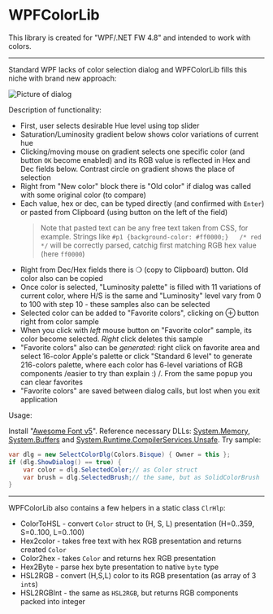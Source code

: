 ﻿# WPFColorLib

This library is created for "WPF/.NET FW 4.8" and intended to work with colors.

-------------------------------------------------------------------------------------
Standard WPF lacks of color selection dialog and WPFColorLib fills this niche with brand new approach:

![Picture of dialog]( https://i.imgur.com/yeyOuX5_d.webp?maxwidth=760&fidelity=grand )

Description of functionality:

- First, user selects desirable Hue level using top slider
- Saturation/Luminosity gradient below shows color variations of current hue
- Clicking/moving mouse on gradient selects one specific color (and button `OK` become enabled)
  and its RGB value is reflected in Hex and Dec fields below. Contrast circle on gradient
  shows the place of selection
- Right from "New color" block there is "Old color" if dialog was called with some original color (to compare)
- Each value, hex or dec, can be typed directly (and confirmed with `Enter`) or pasted from
  Clipboard (using button on the left of the field)
  > Note that pasted text can be any free text taken from CSS, for example. Strings like
  `#p1 {background-color: #ff0000;}   /* red */` will be correctly parsed, catchig first matching
  RGB hex value (here `ff0000`)
- Right from Dec/Hex fields there is ❍ (copy to Clipboard) button. Old color also can be copied
- Once color is selected, "Luminosity palette" is filled with 11 variations of current color,
  where H/S is the same and "Luminosity" level vary from 0 to 100 with step 10 - these
  samples also can be selected
- Selected color can be added to "Favorite colors", clicking on ⊕ button right from color sample
- When you click with *left* mouse button on "Favorite color" sample, its color become selected.
  *Right* click deletes this sample
- "Favorite colors" also can be *generated*: right click on favorite area and select 16-color
  Apple's palette or click "Standard 6 level" to generate 216-colors palette, where each
  color has 6-level variations of RGB components /easier to try than explain :) /.
  From the same popup you can clear favorites
- "Favorite colors" are saved between dialog calls, but lost when you exit application

Usage:

Install "[Awesome Font v5](https://use.fontawesome.com/releases/v5.15.4/fontawesome-free-5.15.4-desktop.zip)".
Reference necessary DLLs: [System.Memory](https://www.nuget.org/packages/System.Memory),
[System.Buffers](https://www.nuget.org/packages/System.Buffers/)
and [System.Runtime.CompilerServices.Unsafe](https://www.nuget.org/packages/System.Runtime.CompilerServices.Unsafe/).
Try sample:

```C#
var dlg = new SelectColorDlg(Colors.Bisque) { Owner = this };
if (dlg.ShowDialog() == true) {
    var color = dlg.SelectedColor;// as Color struct
    var brush = dlg.SelectedBrush;// the same, but as SolidColorBrush
}
```

-------------------------------------------------------------------------------------

WPFColorLib also contains a few helpers in a static class `ClrHlp`:

- ColorToHSL - convert `Color` struct to (H, S, L) presentation (H=0..359, S=0..100, L=0..100)
- Hex2color - takes free text with hex RGB presentation and returns created `Color`
- Color2hex - takes `Color` and returns hex RGB presentation
- Hex2Byte - parse hex byte presentation to native `byte` type
- HSL2RGB - convert (H,S,L) color to its RGB presentation (as array of 3 `int`s)
- HSL2RGBInt - the same as `HSL2RGB`, but returns RGB components packed into integer
